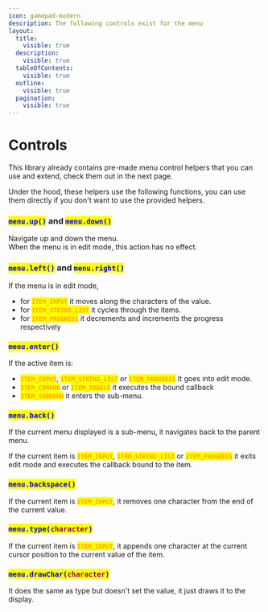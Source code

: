 ```yaml
---
icon: gamepad-modern
description: The following controls exist for the menu
layout:
  title:
    visible: true
  description:
    visible: true
  tableOfContents:
    visible: true
  outline:
    visible: true
  pagination:
    visible: true
---
```


# Controls

This library already contains pre-made menu control helpers that you can use and extend, check them out in the next page.

Under the hood, these helpers use the following functions, you can use them directly if you don't want to use the provided helpers.

### <mark style="color:blue;">`menu.up()`</mark> and <mark style="color:blue;">`menu.down()`</mark>&#x20;

Navigate up and down the menu.\
When the menu is in edit mode, this action has no effect.

### <mark style="color:blue;">`menu.left()`</mark> and <mark style="color:blue;">`menu.right()`</mark>

If the menu is in edit mode,

* for <mark style="color:orange;">**`ITEM_INPUT`**</mark> it moves along the characters of the value.
* for <mark style="color:orange;">**`ITEM_STRING_LIST`**</mark> it cycles through the items.
* for <mark style="color:orange;">**`ITEM_PROGRESS`**</mark> it decrements and increments the progress respectively

### <mark style="color:blue;">`menu.enter()`</mark>

If the active item is:

* <mark style="color:orange;">**`ITEM_INPUT`**</mark>, <mark style="color:orange;">**`ITEM_STRING_LIST`**</mark>  or <mark style="color:orange;">**`ITEM_PROGRESS`**</mark> It goes into edit mode.
* <mark style="color:orange;">**`ITEM_COMAND`**</mark> or <mark style="color:orange;">**`ITEM_TOGGLE`**</mark> it executes the bound callback
* <mark style="color:orange;">**`ITEM_SUBMENU`**</mark> it enters the sub-menu.

### <mark style="color:blue;">`menu.back()`</mark>

If the current menu displayed is a sub-menu, it navigates back to the parent menu.

If the current item is <mark style="color:orange;">**`ITEM_INPUT`**</mark>, <mark style="color:orange;">**`ITEM_STRING_LIST`**</mark>  or <mark style="color:orange;">**`ITEM_PROGRESS`**</mark> it exits edit mode and executes the callback bound to the item.

### <mark style="color:blue;">`menu.backspace()`</mark>

If the current item is <mark style="color:orange;">**`ITEM_INPUT`**</mark>, it removes one character from the end of the current value.

### <mark style="color:blue;">`menu.type(`</mark><mark style="color:purple;">`character`</mark><mark style="color:blue;">`)`</mark>

If the current item is <mark style="color:orange;">**`ITEM_INPUT`**</mark>, it appends one character at the current cursor position to the current value of the item.

### <mark style="color:blue;">`menu.drawChar(`</mark><mark style="color:purple;">`character`</mark><mark style="color:blue;">`)`</mark>

It does the same as type but doesn't set the value, it just draws it to the display.
